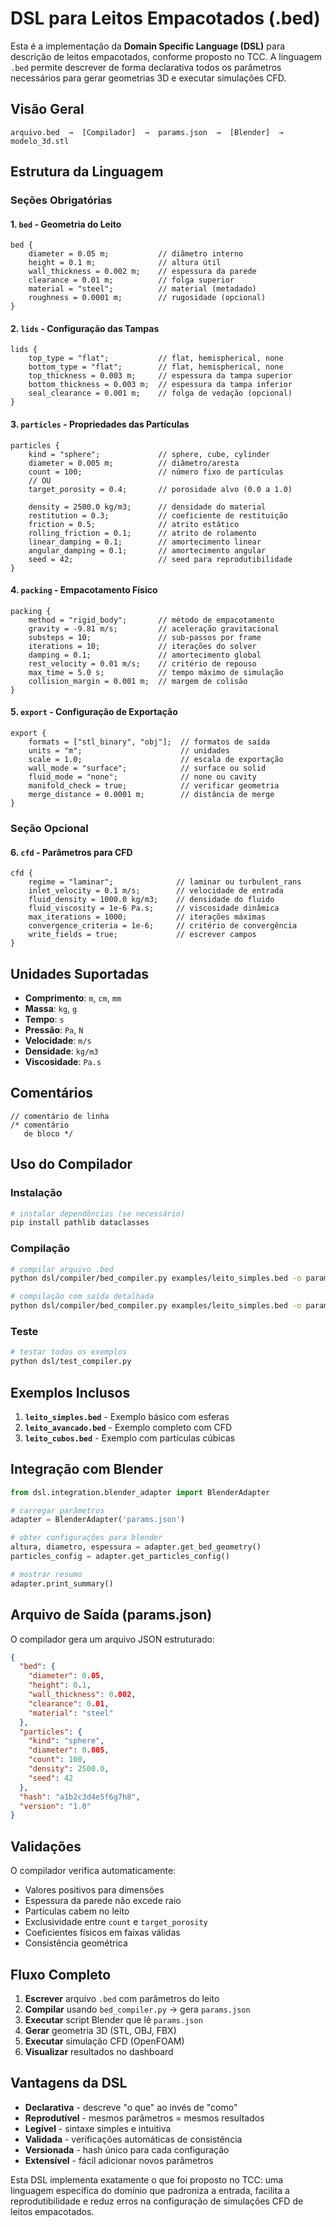 # DSL para Leitos Empacotados (.bed)

Esta é a implementação da **Domain Specific Language (DSL)** para descrição de leitos empacotados, conforme proposto no TCC. A linguagem `.bed` permite descrever de forma declarativa todos os parâmetros necessários para gerar geometrias 3D e executar simulações CFD.

## Visão Geral

```
arquivo.bed  →  [Compilador]  →  params.json  →  [Blender]  →  modelo_3d.stl
```

## Estrutura da Linguagem

### Seções Obrigatórias

#### 1. `bed` - Geometria do Leito
```bed
bed {
    diameter = 0.05 m;           // diâmetro interno
    height = 0.1 m;              // altura útil
    wall_thickness = 0.002 m;    // espessura da parede
    clearance = 0.01 m;          // folga superior
    material = "steel";          // material (metadado)
    roughness = 0.0001 m;        // rugosidade (opcional)
}
```

#### 2. `lids` - Configuração das Tampas
```bed
lids {
    top_type = "flat";           // flat, hemispherical, none
    bottom_type = "flat";        // flat, hemispherical, none
    top_thickness = 0.003 m;     // espessura da tampa superior
    bottom_thickness = 0.003 m;  // espessura da tampa inferior
    seal_clearance = 0.001 m;    // folga de vedação (opcional)
}
```

#### 3. `particles` - Propriedades das Partículas
```bed
particles {
    kind = "sphere";             // sphere, cube, cylinder
    diameter = 0.005 m;          // diâmetro/aresta
    count = 100;                 // número fixo de partículas
    // OU
    target_porosity = 0.4;       // porosidade alvo (0.0 a 1.0)
    
    density = 2500.0 kg/m3;      // densidade do material
    restitution = 0.3;           // coeficiente de restituição
    friction = 0.5;              // atrito estático
    rolling_friction = 0.1;      // atrito de rolamento
    linear_damping = 0.1;        // amortecimento linear
    angular_damping = 0.1;       // amortecimento angular
    seed = 42;                   // seed para reprodutibilidade
}
```

#### 4. `packing` - Empacotamento Físico
```bed
packing {
    method = "rigid_body";       // método de empacotamento
    gravity = -9.81 m/s;         // aceleração gravitacional
    substeps = 10;               // sub-passos por frame
    iterations = 10;             // iterações do solver
    damping = 0.1;               // amortecimento global
    rest_velocity = 0.01 m/s;    // critério de repouso
    max_time = 5.0 s;            // tempo máximo de simulação
    collision_margin = 0.001 m;  // margem de colisão
}
```

#### 5. `export` - Configuração de Exportação
```bed
export {
    formats = ["stl_binary", "obj"];  // formatos de saída
    units = "m";                      // unidades
    scale = 1.0;                      // escala de exportação
    wall_mode = "surface";            // surface ou solid
    fluid_mode = "none";              // none ou cavity
    manifold_check = true;            // verificar geometria
    merge_distance = 0.0001 m;        // distância de merge
}
```

### Seção Opcional

#### 6. `cfd` - Parâmetros para CFD
```bed
cfd {
    regime = "laminar";              // laminar ou turbulent_rans
    inlet_velocity = 0.1 m/s;        // velocidade de entrada
    fluid_density = 1000.0 kg/m3;    // densidade do fluido
    fluid_viscosity = 1e-6 Pa.s;     // viscosidade dinâmica
    max_iterations = 1000;           // iterações máximas
    convergence_criteria = 1e-6;     // critério de convergência
    write_fields = true;             // escrever campos
}
```

## Unidades Suportadas

- **Comprimento**: `m`, `cm`, `mm`
- **Massa**: `kg`, `g`
- **Tempo**: `s`
- **Pressão**: `Pa`, `N`
- **Velocidade**: `m/s`
- **Densidade**: `kg/m3`
- **Viscosidade**: `Pa.s`

## Comentários

```bed
// comentário de linha
/* comentário 
   de bloco */
```

## Uso do Compilador

### Instalação
```bash
# instalar dependências (se necessário)
pip install pathlib dataclasses
```

### Compilação
```bash
# compilar arquivo .bed
python dsl/compiler/bed_compiler.py examples/leito_simples.bed -o params.json

# compilação com saída detalhada
python dsl/compiler/bed_compiler.py examples/leito_simples.bed -o params.json --verbose
```

### Teste
```bash
# testar todos os exemplos
python dsl/test_compiler.py
```

## Exemplos Inclusos

1. **`leito_simples.bed`** - Exemplo básico com esferas
2. **`leito_avancado.bed`** - Exemplo completo com CFD
3. **`leito_cubos.bed`** - Exemplo com partículas cúbicas

## Integração com Blender

```python
from dsl.integration.blender_adapter import BlenderAdapter

# carregar parâmetros
adapter = BlenderAdapter('params.json')

# obter configurações para blender
altura, diametro, espessura = adapter.get_bed_geometry()
particles_config = adapter.get_particles_config()

# mostrar resumo
adapter.print_summary()
```

## Arquivo de Saída (params.json)

O compilador gera um arquivo JSON estruturado:

```json
{
  "bed": {
    "diameter": 0.05,
    "height": 0.1,
    "wall_thickness": 0.002,
    "clearance": 0.01,
    "material": "steel"
  },
  "particles": {
    "kind": "sphere",
    "diameter": 0.005,
    "count": 100,
    "density": 2500.0,
    "seed": 42
  },
  "hash": "a1b2c3d4e5f6g7h8",
  "version": "1.0"
}
```

## Validações

O compilador verifica automaticamente:

- Valores positivos para dimensões
- Espessura da parede não excede raio
- Partículas cabem no leito
- Exclusividade entre `count` e `target_porosity`
- Coeficientes físicos em faixas válidas
- Consistência geométrica

## Fluxo Completo

1. **Escrever** arquivo `.bed` com parâmetros do leito
2. **Compilar** usando `bed_compiler.py` → gera `params.json`
3. **Executar** script Blender que lê `params.json`
4. **Gerar** geometria 3D (STL, OBJ, FBX)
5. **Executar** simulação CFD (OpenFOAM)
6. **Visualizar** resultados no dashboard

## Vantagens da DSL

- **Declarativa** - descreve "o que" ao invés de "como"
- **Reprodutível** - mesmos parâmetros = mesmos resultados
- **Legível** - sintaxe simples e intuitiva
- **Validada** - verificações automáticas de consistência
- **Versionada** - hash único para cada configuração
- **Extensível** - fácil adicionar novos parâmetros

Esta DSL implementa exatamente o que foi proposto no TCC: uma linguagem específica do domínio que padroniza a entrada, facilita a reprodutibilidade e reduz erros na configuração de simulações CFD de leitos empacotados.
